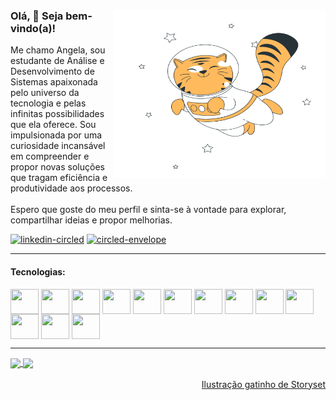 <html>
  <body> 
    <div>
      <img width=340 height=270 align="right" src="https://github.com/angelanascimento/angelanascimento/blob/main/cat-astronaut-animate.svg" />
      <h3 color="blue"> Olá, 👋 Seja bem-vindo(a)!</h3>
      <p> Me chamo Angela, sou estudante de Análise e Desenvolvimento de Sistemas apaixonada pelo universo da tecnologia e pelas infinitas possibilidades que ela oferece. Sou impulsionada por uma curiosidade incansável em compreender e propor        novas soluções que tragam eficiência e produtividade aos processos.
      <br>
      <br>
      Espero que goste do meu perfil e sinta-se à vontade para explorar, compartilhar ideias e propor melhorias.</p>
      <a href="https://www.linkedin.com/in/angela-nascimento/"><img height="40" src="https://img.icons8.com/fluency/96/linkedin-circled.png" alt="linkedin-circled"/></a>
      <a href="mailto:commercial.araujo@gmail.com"><img height="40" src="https://img.icons8.com/color/96/circled-envelope.png" alt="circled-envelope"/></a>
    </div>
    <hr>
    <div>
      <h4>Tecnologias:</h4>
      <img width=45 height=40 align="center" src="https://cdn.jsdelivr.net/gh/devicons/devicon@latest/icons/java/java-original.svg" />
      <img width=45 height=40 align="center"src="https://cdn.jsdelivr.net/gh/devicons/devicon@latest/icons/javascript/javascript-original.svg" />
      <img width=45 height=40 align="center"src="https://cdn.jsdelivr.net/gh/devicons/devicon@latest/icons/python/python-original.svg" />
      <img width=45 height=40 align="center"src="https://cdn.jsdelivr.net/gh/devicons/devicon@latest/icons/html5/html5-original.svg" />
      <img width=45 height=40 align="center" src="https://cdn.jsdelivr.net/gh/devicons/devicon@latest/icons/css3/css3-original.svg" />
      <img width=45 height=40 align="center" src="https://cdn.jsdelivr.net/gh/devicons/devicon@latest/icons/tailwindcss/tailwindcss-original.svg" />
      <img width=45 height=40 align="center" src="https://cdn.jsdelivr.net/gh/devicons/devicon@latest/icons/react/react-original.svg" />
      <img width=45 height=40 align="center" src="https://cdn.jsdelivr.net/gh/devicons/devicon@latest/icons/spring/spring-original.svg" />
      <img width=45 height=40 align="center" src="https://cdn.jsdelivr.net/gh/devicons/devicon@latest/icons/mysql/mysql-original.svg" />
      <img width=45 height=40 align="center" src="https://cdn.jsdelivr.net/gh/devicons/devicon@latest/icons/swagger/swagger-original.svg" />
      <img width=45 height=40 align="center" src="https://cdn.jsdelivr.net/gh/devicons/devicon@latest/icons/intellij/intellij-original.svg" />
      <img width=45 height=40 align="center" src="https://cdn.jsdelivr.net/gh/devicons/devicon@latest/icons/vscode/vscode-original.svg" />
      <img width=45 height=40 align="center"src="https://cdn.jsdelivr.net/gh/devicons/devicon@latest/icons/git/git-original.svg" />
    </div>
    <hr>
    <div>
      <a href="https://github.com/angelanascimento/github-readme-stats">
        <img height=190 align="center" src="https://github-readme-stats.vercel.app/api?username=angelanascimento&show_icons=true&theme=codeSTACKr&locale=pt-br&custom_title=Estatísticas&rank_icon=github" />
      </a>
      <a href="https://github.com/angelanascimento/convoychat">
        <img height=190 align="center" src="https://github-readme-stats.vercel.app/api/top-langs/?username=angelanascimento&layout=compact&theme=codeSTACKr&locale=pt-br&langs_count=8" />
      </a>
      <br>
    </div>
    <div align="right">
      <br>
      <a href="https://storyset.com/cute">Ilustração gatinho de Storyset</a>
    </div>
  </body>
</html>

<!--
**angelanascimento/angelanascimento** is a ✨ _special_ ✨ repository because its `README.md` (this file) appears on your GitHub profile.

Here are some ideas to get you started:

- 🔭 I’m currently working on ...
- 🌱 I’m currently learning ...
- 👯 I’m looking to collaborate on ...
- 🤔 I’m looking for help with ...
- 💬 Ask me about ...
- 📫 How to reach me: ...
- 😄 Pronouns: ...
- ⚡ Fun fact: ...
-->
